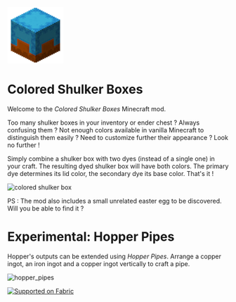 ![Icon](./src/main/resources/assets/icon.png)
# Colored Shulker Boxes
Welcome to the *Colored Shulker Boxes* Minecraft mod.

Too many shulker boxes in your inventory or ender chest ? Always confusing them ? Not enough colors available in vanilla Minecraft to distinguish them easily ? Need to customize further their appearance ? Look no further !

Simply combine a shulker box with two dyes (instead of a single one) in your craft. The resulting dyed shulker box will have both colors. The primary dye determines its lid color, the secondary dye its base color. That's it !

![colored shulker box](https://github.com/fabien-gigante/colored-shulker-boxes/assets/21187022/e01c3e11-a4e7-4c6a-8185-50ae1f014602)

PS : The mod also includes a small unrelated easter egg to be discovered. Will you be able to find it ?

# Experimental: Hopper Pipes

Hopper's outputs can be extended using *Hopper Pipes*. Arrange a copper ingot, an iron ingot and a copper ingot vertically to craft a pipe.

![hopper_pipes](https://github.com/fabien-gigante/colored-shulker-boxes/assets/21187022/a60df25e-78b8-4dcc-99e4-e06a404cf84a)


<a href="https://fabricmc.net/"><img src="https://cdn.discordapp.com/attachments/705864145169416313/969720133998239794/fabric_supported.png" alt="Supported on Fabric" width="200"></a>           
